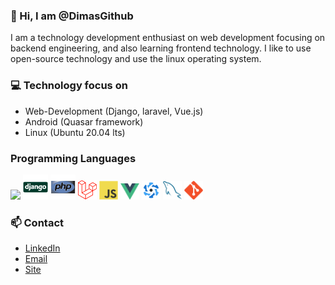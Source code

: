 ### 👋 Hi, I am @DimasGithub
I am a technology development enthusiast on web development focusing on backend engineering, and also learning frontend technology.
I like to use open-source technology and use the linux operating system.

### :computer: Technology focus on
* Web-Development (Django, laravel, Vue.js)
* Android (Quasar framework)
* Linux (Ubuntu 20.04 lts)

### Programming Languages
<img src = 'https://github.com/sonadztux/sonadztux/blob/master/images/python2.png' height='30'/> <img src = 'https://github.com/DimasGithub/DimasGithub/blob/master/gambar/django.svg' height='40'/> <img src = 'https://github.com/DimasGithub/DimasGithub/blob/master/gambar/php.svg' width='40'/> <img src = 'https://github.com/DimasGithub/DimasGithub/blob/master/gambar/laravel.svg' width='30'/> <img src = 'https://github.com/DimasGithub/DimasGithub/blob/master/gambar/js.svg' width='30'/> <img src = 'https://github.com/DimasGithub/DimasGithub/blob/master/gambar/vue.png' width='30'/> <img src = 'https://github.com/DimasGithub/DimasGithub/blob/master/gambar/quasar.svg' width='30'/> <img src = 'https://github.com/DimasGithub/DimasGithub/blob/master/gambar/sql.svg' width='30'/> <img src = 'https://github.com/DimasGithub/DimasGithub/blob/master/gambar/git.svg' width='30'/>

### 📫 Contact
* [LinkedIn](https://www.linkedin.com/in/dimas-indra-b115711a8/)
* [Email](mailto://dim.dim10032000@gmail.com)
* [Site](https://dimasgithub.github.io/)
